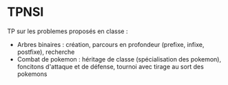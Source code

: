 # TPNSI
TP sur les problemes proposés en classe :
- Arbres binaires : création, parcours en profondeur (prefixe, infixe, postfixe), recherche
- Combat de pokemon : héritage de classe (spécialisation des pokemon), foncitons d'attaque et de défense, tournoi avec tirage au sort des pokemons
